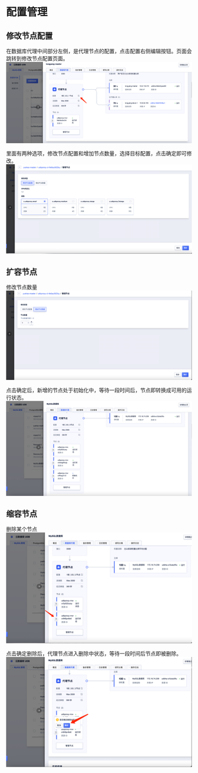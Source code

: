 # 配置管理


## 修改节点配置

在数据库代理中间部分左侧，是代理节点的配置，点击配置右侧编辑按钮。页面会跳转到修改节点配置页面。
![image](/images/proxy-node-1.png)

里面有两种选项，修改节点配置和增加节点数量，选择目标配置，点击确定即可修改。
![img.png](/images/proxy-node-2.png)

## 扩容节点
修改节点数量
![img.png](/images/proxy-node-3.png)

点击确定后，新增的节点处于初始化中，等待一段时间后，节点即转换成可用的运行状态。
![img.png](/images/proxy-node-10.png)

## 缩容节点
删除某个节点
![img.png](/images/proxy-node-8.png)

点击确定删除后，代理节点进入删除中状态，等待一段时间后节点即被删除。
![img.png](/images/proxy-node-9.png)
